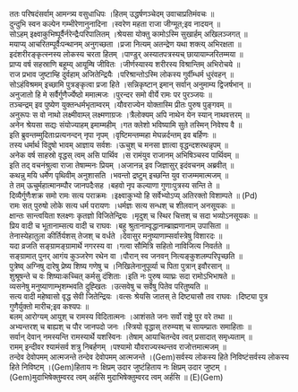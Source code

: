 

  
ततः परिषदंसर्वाम् आमन्त्र्य वसुधाधिपः ।हितम् उद्धर्षणञ्चेदम् उवाचाप्रतिमंवचः  ॥   
दुन्दुभि स्वन कल्पेन गम्भीरेणानुनादिना ।स्वरेण महता राजा जीग्मूत;इव नादयन्  ॥   
सोऽहम् इक्ष्वाकुभिष्पूर्वैर्नरेन्द्रैःपरिपालितम् ।श्रेयसा योक्तु कामोऽस्मि सुखार्हम् अखिलञ्जगत्  ॥   
मयाप्य् आचरितम्पूर्वैःपन्थानम् अनुगच्छता ।प्रजा नित्यम् अतन्द्रेण यथा शक्त्य् अभिरक्षता  ॥   
इदंशरीरङ्कृत्स्नस्य लोकस्य चरता हितम् ।पाण्डुर् अस्यातपत्रस्यच् छायायाम्जरितम्मया  ॥   
प्राप्य वर्ष सहस्राणि बहूम्य् आयूम्षि जीवितः ।जीर्णस्यास्य शरीरस्य विश्रान्तिम् अभिरोचये  ॥   
राज प्रभाव जुष्टाम्हि दुर्वहाम् अजितेन्द्रियैः ।परिश्रान्तोऽस्मि लोकस्य गुर्वीम्धर्म धुरंवहन्  ॥   
सोऽहंविश्रमम् इच्छामि पुत्रङ्कृत्वा प्रजा हिते ।सन्निकृष्टान् इमान् सर्वान् अनुमाम्य द्विजर्षभान्  ॥   
अनुजातो हि मे सर्वैर्गुणैर्ज्येष्ठो ममात्मजः ।पुरन्दर समो वीर्ये रामः पर पुरञ्जयः  ॥   
तञ्चन्द्रम् इव पुष्येण युक्तन्धर्मभृताम्वरम् ।यौवराज्येन योक्तास्मि प्रीतः पुरुष पुङ्गवम्  ॥   
अनुरूपः स वो नाथो लक्ष्मीवाम्ल् लक्ष्मणाग्रजः ।त्रैलोक्यम् अपि नाथेन येन स्यान् नाथवत्तरम्  ॥   
अनेन श्रेयसा सद्यः संयोज्याहम् इमाम्महीम् ।गत क्लेशो भविष्यामि सुते तस्मिन् निवेश्य वै  ॥   
इति ब्रुवन्तम्मुदिताःप्रत्यनन्दन् नृपा नृपम् ।वृष्टिमन्तम्महा मेघन्नर्दन्तम् इव बर्हिणः  ॥   
तस्य धर्मार्थ विदुषो भावम् आज्ञाय सर्वशः ।ऊचुश् च मनसा ज्ञात्वा वृद्धन्दशरथन्नृपम्  ॥   
अनेक वर्ष साहस्रो वृद्धस् त्वम् असि पार्थिव ।स रामंयुव राजानम् अभिषिञ्चस्व पार्थिवम्  ॥   
इति तद् वचनंश्रुत्वा राजा तेषाम्मनः प्रियम् ।अजानन्न् इव जिज्ञासुर् इदंवचनम् अब्रवीत्  ॥   
कथन्नु मयि धर्मेण पृथिवीम् अनुशासति ।भवन्तो द्रष्टुम् इच्छन्ति युव राजम्ममात्मजम्  ॥   
ते तम् ऊचुर्महात्मानम्पौर जानपदैःसह ।बहवो नृप कल्याणा गुणाःपुत्रस्य सन्ति ते  ॥   
दिव्यैर्गुणैःशक्र समो रामः सत्य पराक्रमः ।इक्ष्वाकुभ्यो हि सर्वेभ्योऽप्य् अतिरक्तो विशाम्पते  ॥ (Pd)  
रामः सत् पुरुषो लोके सत्य धर्म परायणः ।धर्मज्ञः सत्य सन्धश् च शीलवान् अनसूयकः  ॥   
क्षान्तः सान्त्वयिता श्लक्ष्णः कृतज्ञो विजितेन्द्रियः ।मृदुश् च स्थिर चित्तश् च सदा भव्योऽनसूयकः  ॥   
प्रिय वादी च भूतानाम्सत्य वादी च राघवः ।बहु श्रुतानाम्वृद्धानाम्ब्राह्मणानाम् उपासिता  ॥   
तेनास्येहातुला कीर्तिर्यशस् तेजश् च वर्धते ।देवासुर मनुष्याणाम्सर्वास्त्रेषु विशारदः  ॥   
यदा व्रजति सङ्ग्रामङ्ग्रामार्थे नगरस्य वा ।गत्वा सौमित्रि सहितो नाविजित्य निवर्तते  ॥   
सङ्ग्रामात् पुनर् आगंय कुञ्जरेण रथेन वा ।पौरान् स्व जनवन् नित्यङ्कुशलम्परिपृच्छति  ॥   
पुत्रेष्व् अग्निषु दारेषु प्रेष्य शिष्य गणेषु च ।निखिलेनानुपूर्व्या च पिता पुत्रान् इवौरसान्  ॥   
शुश्रूषन्ते च वः शिष्याःकच्चित् कर्मसु दंशिताः ।इति नः पुरुष व्याघ्रः सदा रामोऽभिभाषते  ॥   
व्यसनेषु मनुष्याणाम्भृशम्भवति दुह्खितः ।उत्सवेषु च सर्वेषु पितेव परितुष्यति  ॥   
सत्य वादी महेष्वासो वृद्ध सेवी जितेन्द्रियः ।वत्सः श्रेयसि जातस् ते दिष्ट्यासौ तव राघवः ।दिष्ट्या पुत्र गुणैर्युक्तो मारीच;इव कश्यपः  ॥   
बलम् आरोग्यम् आयुश् च रामस्य विदितात्मनः ।आशंसते जनः सर्वो राष्ट्रे पुर वरे तथा  ॥   
अभ्यन्तरश् च बाह्यश् च पौर जानपदो जनः ।स्त्रियो वृद्धास् तरुम्यश् च सायम्प्रातः समाहिताः  ॥   
सर्वान् देवान् नमस्यन्ति रामस्यार्थे यशस्विनः ।तेषाम् आयाचितन्देव त्वत् प्रसादात् समृध्यताम्  ॥   
रामम् इन्दीवर श्यामंसर्व शत्रु निबर्हणम् ।पश्यामो यौवराज्यस्थन्तव राजोत्तमात्मजम्  ॥   
तन्देव देवोपमम् आत्मजन्ते तन्देव देवोपमम् आत्मजन्ते ।(Gem)सर्वस्य लोकस्य हिते निविष्टंसर्वस्य लोकस्य हिते निविष्टम् ।(Gem)हिताय नः क्षिप्रम् उदार जुष्टंहिताय नः क्षिप्रम् उदार जुष्टम् ।(Gem)मुदाभिषेक्तुम्वरद त्वम् अर्हसि मुदाभिषेक्तुम्वरद त्वम् अर्हसि  ॥ (E)(Gem)  

